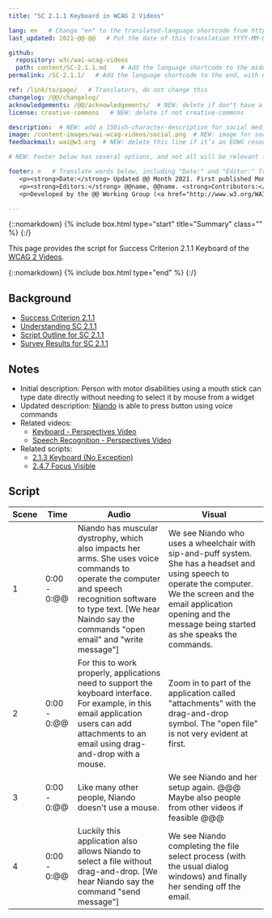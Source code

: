 ```yaml
---
title: "SC 2.1.1 Keyboard in WCAG 2 Videos"

lang: en   # Change "en" to the translated-language shortcode from https://www.iana.org/assignments/language-subtag-registry/language-subtag-registry
last_updated: 2021-@@-@@   # Put the date of this translation YYYY-MM-DD (with month in the middle)

github:
  repository: w3c/wai-wcag-videos
  path: content/SC-2.1.1.md    # Add the language shortcode to the middle of the filename, for example: content/index.fr.md
permalink: /SC-2.1.1/   # Add the language shortcode to the end, with no slash at end, for example: /link/to/page/fr

ref: /link/to/page/   # Translators, do not change this
changelog: /@@/changelog/
acknowledgements: /@@/acknowledgements/  # NEW: delete if don"t have a separate acknowledgements page. And delete it in the footer below.
license: creative-commons   # NEW: delete if not creative-commons

description:  # NEW: add a 150ish-character-description for social media   # translate the description
image: /content-images/wai-wcag-videos/social.png  # NEW: image for social media
feedbackmail: wai@w3.org  # NEW: delete this line if it’s an EOWG resource (the default is wai-eo-editors@w3.org)

# NEW: Footer below has several options, and not all will be relevant for specific pages. (Ask Shawn if questions.)

footer: >   # Translate words below, including "Date:" and "Editor:" Translate the Working Group name. Leave the Working Group acronym in English. Do *not* change the dates in the footer below.
   <p><strong>Date:</strong> Updated @@ Month 2021. First published Month 20@@. CHANGELOG.</p>
   <p><strong>Editors:</strong> @@name, @@name. <strong>Contributors:</strong> @@name, @@name, and <a href=”https://www.w3.org/groups/wg/@@wg/participants”>participants of the @@WG</a>. ACKNOWLEDGEMENTS lists contributors and credits.</p>
   <p>Developed by the @@ Working Group (<a href="http://www.w3.org/WAI/@@/">@@WG</a>). Developed as part of the <a href="https://www.w3.org/WAI/@@/">WAI-@@ project</a>, @@co-funded by the European Commission.</p>

---
```


{::nomarkdown}
{% include box.html type="start" title="Summary" class="" %}
{:/}

This page provides the script for Success Criterion 2.1.1 Keyboard of the [WCAG 2 Videos](https://wai-wcag-videos.netlify.app/overview/).

{::nomarkdown}
{% include box.html type="end" %}
{:/}

## Background

* [Success Criterion 2.1.1](https://www.w3.org/TR/WCAG22/#keyboard)
* [Understanding SC 2.1.1](https://www.w3.org/WAI/WCAG22/Understanding/keyboard.html)
* [Script Outline for SC 2.1.1](https://www.w3.org/WAI/EO/wiki/Video-Based_Resources/WCAG_Requirements#SC2-1-1)
* [Survey Results for SC 2.1.1](https://www.w3.org/2002/09/wbs/35532/Videos_WCAG_Squirrel/results#xSC211)

## Notes

* Initial description: Person with motor disabilities using a mouth stick can type date directly without needing to select it by mouse from a widget
* Updated description: [Niando](https://wai-wcag-videos.netlify.app/overview/#niando-she) is able to press button using voice commands
* Related videos:
    * [Keyboard - Perspectives Video](https://www.w3.org/WAI/perspective-videos/keyboard/)
    * [Speech Recognition - Perspectives Video](https://www.w3.org/WAI/perspective-videos/voice/)
* Related scripts:
    * [2.1.3 Keyboard (No Exception)](https://wai-wcag-videos.netlify.app/sc-2.1.3/)
    * [2.4.7 Focus Visible](https://wai-wcag-videos.netlify.app/sc-2.4.7/)

## Script

| Scene | Time | Audio | Visual |
| ----- | ---- | ----- | ------ |
| 1 | 0:00 - 0:@@ | Niando has muscular dystrophy, which also impacts her arms. She uses voice commands to operate the computer and speech recognition software to type text. [We hear Naindo say the commands "open email" and "write message"] | We see Niando who uses a wheelchair with sip-and-puff system. She has a headset and using speech to operate the computer. We the screen and the email application opening and the message being started as she speaks the commands. |
| 2 | 0:00 - 0:@@ | For this to work properly, applications need to support the keyboard interface. For example, in this email application users can add attachments to an email using drag-and-drop with a mouse. | Zoom in to part of the application called "attachments" with the drag-and-drop symbol. The "open file" is not very evident at first. |
| 3 | 0:00 - 0:@@ | Like many other people, Niando doesn't use a mouse. | We see Niando and her setup again. @@@ Maybe also people from other videos if feasible @@@ |
| 4 | 0:00 - 0:@@ | Luckily this application also allows Niando to select a file without drag-and-drop. [We hear Niando say the command "send message"] | We see Niando completing the file select process (with the usual dialog windows) and finally her sending off the email. |
